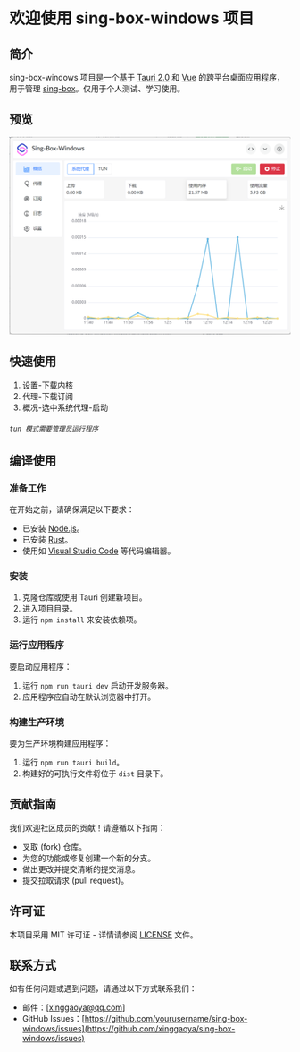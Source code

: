 # 欢迎使用 sing-box-windows 项目

## 简介
sing-box-windows 项目是一个基于 [Tauri 2.0](https://tauri.app/) 和 [Vue](https://vuejs.org/) 的跨平台桌面应用程序，用于管理 [sing-box](https://github.com/SagerNet/sing-box)。仅用于个人测试、学习使用。

## 预览
<img src="./public/image.png" alt="sing-box-windows 预览" width="800">

## 快速使用
1. 设置-下载内核
2. 代理-下载订阅
3. 概况-选中系统代理-启动

###### `tun 模式需要管理员运行程序`
## 编译使用

### 准备工作
在开始之前，请确保满足以下要求：
- 已安装 [Node.js](https://nodejs.org/)。
- 已安装 [Rust](https://www.rust-lang.org/)。
- 使用如 [Visual Studio Code](https://code.visualstudio.com/) 等代码编辑器。

### 安装
1. 克隆仓库或使用 Tauri 创建新项目。
2. 进入项目目录。
3. 运行 `npm install` 来安装依赖项。

### 运行应用程序
要启动应用程序：
1. 运行 `npm run tauri dev` 启动开发服务器。
2. 应用程序应自动在默认浏览器中打开。

### 构建生产环境
要为生产环境构建应用程序：
1. 运行 `npm run tauri build`。
2. 构建好的可执行文件将位于 `dist` 目录下。

## 贡献指南
我们欢迎社区成员的贡献！请遵循以下指南：
- 叉取 (fork) 仓库。
- 为您的功能或修复创建一个新的分支。
- 做出更改并提交清晰的提交消息。
- 提交拉取请求 (pull request)。

## 许可证
本项目采用 MIT 许可证 - 详情请参阅 [LICENSE](LICENSE) 文件。

## 联系方式
如有任何问题或遇到问题，请通过以下方式联系我们：
- 邮件：[xinggaoya@qq.com]
- GitHub Issues：[https://github.com/yourusername/sing-box-windows/issues](https://github.com/xinggaoya/sing-box-windows/issues)
